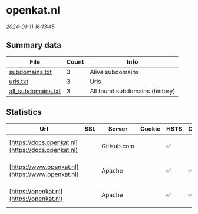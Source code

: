 # openkat.nl
*2024-01-11 16:13:45*
## Summary data
| File       | Count | Info |
|------------|-------|------|
|[subdomains.txt](/data/openkat.nl/subdomains.txt)|3|Alive subdomains|
|[urls.txt](/data/openkat.nl/urls.txt)|3|Urls|
|[all_subdomains.txt](/data/openkat.nl/all_subdomains.txt)|3|All found subdomains (history)|
## Statistics
| Url | SSL | Server | Cookie | HSTS | CSP | XFO | XXP | RP | Tech |Title |
|------------|-------|------|------|------|------|------|------|------|------|------|
|[https://docs.openkat.nl](https://docs.openkat.nl)| |GitHub.com| |:white_check_mark: | | | |:white_check_mark: |Fastly GitHub Pa...|Welcome to the O...|
|[https://www.openkat.nl](https://www.openkat.nl)| |Apache| |:white_check_mark: |:white_check_mark: | |:white_check_mark: |Apache HTTP Serv...|301 Moved Perman...|
|[https://openkat.nl](https://openkat.nl)| |Apache| |:white_check_mark: |:white_check_mark: | |:white_check_mark: |Apache HTTP Serv...|OpenKat Kwetsbaa...|